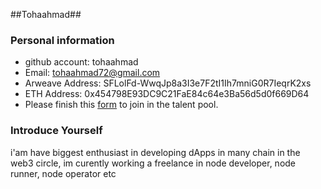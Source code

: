 
##Tohaahmad##  
### Personal information

- github account: tohaahmad
- Email: tohaahmad72@gmail.com
- Arweave Address: SFLolFd-WwqJp8a3I3e7F2tI1Ih7mniG0R7IeqrK2xs
- ETH Address: 0x454798E93DC9C21FaE84c64e3Ba56d5d0f669D64
- Please finish this [form](https://docs.google.com/forms/d/e/1FAIpQLSfWA5fIIcBgmRppm3jNz5vmf9Mai_QMVil-2pO4r7YKn_Zhtw/viewform?usp=sf_link) to join in the talent pool.

### Introduce Yourself
 i'am have biggest enthusiast in developing dApps in many chain in the web3 circle, im curently working a freelance in node developer, node runner, node operator etc
